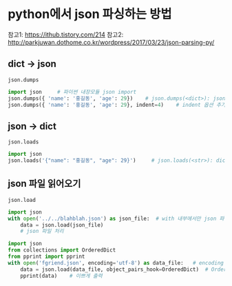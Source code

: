 # python에서 json 파싱하는 방법

참고1: https://ithub.tistory.com/214
참고2: http://parkjuwan.dothome.co.kr/wordpress/2017/03/23/json-parsing-py/

## dict -> json

`json.dumps`

```python
import json     # 파이썬 내장모듈 json import
json.dumps({ 'name': '홍길동', 'age': 29})    # json.dumps(<dict>): json 문자열 생성
json.dumps({ 'name': '홍길동', 'age': 29}, indent=4)    # indent 옵션 추가
```

## json -> dict

`json.loads`

```python
import json
json.loads('{"name": "홍길동", "age": 29}')     # json.loads(<str>): dict 생성
```

## json 파일 읽어오기

`json.load`

```python
import json
with open('../../blahblah.json') as json_file:  # with 내부에서만 json 파일 사용
    data = json.load(json_file)
    # json 파일 처리
```

```python
import json
from collections import OrderedDict
from pprint import pprint
with open('fgriend.json', encoding='utf-8') as data_file:   # encoding 지정
    data = json.load(data_file, object_pairs_hook=OrderedDict)  # OrderedDict로 저장
    pprint(data)    # 이쁘게 출력
```
